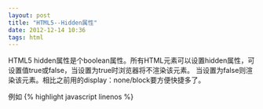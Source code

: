 ```yaml
---
layout: post
title: "HTML5--Hidden属性"
date: 2012-12-14 10:36
tags: html
---
```

HTML5 hidden属性是个boolean属性。所有HTML元素可以设置hidden属性，可设置值true或false，当设置为true时浏览器将不渲染该元素。
当设置为false则渲染该元素。相比之前用的display：none/block要方便快捷多了。
 
<!-- more -->
 例如
{% highlight javascript linenos %}
<!DOCTYPE HTML>
<html>
<head>
<meta charset="utf-8"/>
<title><title>
</head>
<div class="show">
<p>显示文字显示文字显示文字</p>
</div>
<div class="hidden" hidden>
<p>隐藏文字隐藏文字隐藏文字</p>
</div>
</html> 
{% endhighlight %}

javascript调用方法
{% highlight javascript linenos %}
document.getElementById(‘show').hidden = true;//隐藏该元素
document.getElementById('hidden').hidden = false;//显示该元素
{% endhighlight %}
 